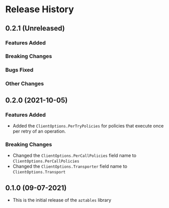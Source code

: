 # Release History

## 0.2.1 (Unreleased)

### Features Added

### Breaking Changes

### Bugs Fixed

### Other Changes

## 0.2.0 (2021-10-05)

### Features Added
* Added the `ClientOptions.PerTryPolicies` for policies that execute once per retry of an operation.

### Breaking Changes
* Changed the `ClientOptions.PerCallPolicies` field name to `ClientOptions.PerCallPolicies`
* Changed the `ClientOptions.Transporter` field name to `ClientOptions.Transport`

## 0.1.0 (09-07-2021)
* This is the initial release of the `aztables` library
